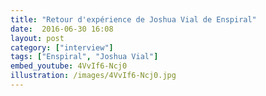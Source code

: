```yaml
---
title: "Retour d'expérience de Joshua Vial de Enspiral"
date:  2016-06-30 16:08
layout: post
category: ["interview"]
tags: ["Enspiral", "Joshua Vial"]
embed_youtube: 4VvIf6-Ncj0
illustration: /images/4VvIf6-Ncj0.jpg
---
```

